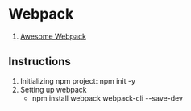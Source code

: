 # Webpack

1. [Awesome Webpack](https://webpack.js.org/awesome-webpack/)

## Instructions

1. Initializing npm project: npm init -y
2. Setting up webpack
   - npm install webpack webpack-cli --save-dev
